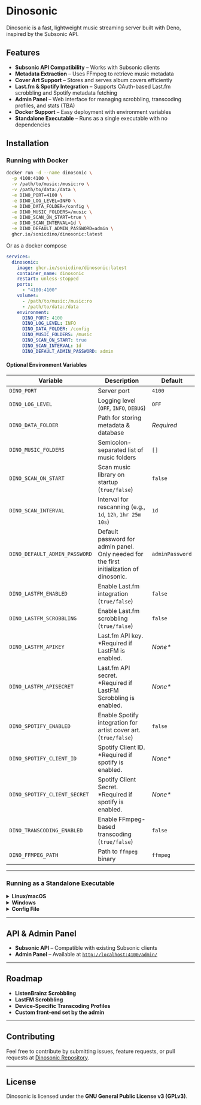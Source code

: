 # Dinosonic

Dinosonic is a fast, lightweight music streaming server built with Deno,
inspired by the Subsonic API.

## Features  

- **Subsonic API Compatibility** – Works with Subsonic clients  
- **Metadata Extraction** – Uses FFmpeg to retrieve music metadata  
- **Cover Art Support** – Stores and serves album covers efficiently  
- **Last.fm & Spotify Integration** – Supports OAuth-based Last.fm scrobbling and Spotify metadata fetching  
- **Admin Panel** – Web interface for managing scrobbling, transcoding profiles, and stats (TBA)
- **Docker Support** – Easy deployment with environment variables
- **Standalone Executable** – Runs as a single executable with no dependencies  

## Installation  

### Running with Docker  

```sh
docker run -d --name dinosonic \
  -p 4100:4100 \
  -v /path/to/music:/music:ro \
  -v /path/to/data:/data \
  -e DINO_PORT=4100 \
  -e DINO_LOG_LEVEL=INFO \
  -e DINO_DATA_FOLDER=/config \
  -e DINO_MUSIC_FOLDERS=/music \
  -e DINO_SCAN_ON_START=true \
  -e DINO_SCAN_INTERVAL=1d \
  -e DINO_DEFAULT_ADMIN_PASSWORD=admin \
  ghcr.io/sonicdino/dinosonic:latest
```

Or as a docker compose
```yaml
services:
  dinosonic:
    image: ghcr.io/sonicdino/dinosonic:latest
    container_name: dinosonic
    restart: unless-stopped
    ports:
      - "4100:4100"
    volumes:
      - /path/to/music:/music:ro
      - /path/to/data:/data
    environment:
      DINO_PORT: 4100
      DINO_LOG_LEVEL: INFO
      DINO_DATA_FOLDER: /config
      DINO_MUSIC_FOLDERS: /music
      DINO_SCAN_ON_START: true
      DINO_SCAN_INTERVAL: 1d
      DINO_DEFAULT_ADMIN_PASSWORD: admin
```

#### Optional Environment Variables  

| Variable                    | Description                                   | Default |
|-----------------------------|-----------------------------------------------|---------|
| `DINO_PORT`                 | Server port                                  | `4100`  |
| `DINO_LOG_LEVEL`            | Logging level (`OFF`, `INFO`, `DEBUG`)       | `OFF`   |
| `DINO_DATA_FOLDER`          | Path for storing metadata & database         | *Required* |
| `DINO_MUSIC_FOLDERS`        | Semicolon-separated list of music folders    | `[]` |
| `DINO_SCAN_ON_START`        | Scan music library on startup (`true/false`) | `false` |
| `DINO_SCAN_INTERVAL`        | Interval for rescanning (e.g., `1d`, `12h`, `1hr 25m 10s`)  | `1d`    |
| `DINO_DEFAULT_ADMIN_PASSWORD` | Default password for admin panel. Only needed for the first initialization of dinosonic. | `adminPassword` |
| `DINO_LASTFM_ENABLED`       | Enable Last.fm integration (`true/false`)    | `false` |
| `DINO_LASTFM_SCROBBLING`    | Enable Last.fm scrobbling (`true/false`)     | `false` |
| `DINO_LASTFM_APIKEY`        | Last.fm API key. \*Required if LastFM is enabled. | *None\**  |
| `DINO_LASTFM_APISECRET`     | Last.fm API secret. \*Required if LastFM Scrobbling is enabled.  | *None\**  |
| `DINO_SPOTIFY_ENABLED`      | Enable Spotify integration for artist cover art. (`true/false`)    | `false` |
| `DINO_SPOTIFY_CLIENT_ID`    | Spotify Client ID. \*Required if spotify is enabled. | *None\**  |
| `DINO_SPOTIFY_CLIENT_SECRET` | Spotify Client Secret. \*Required if spotify is enabled. | *None\**  |
| `DINO_TRANSCODING_ENABLED`  | Enable FFmpeg-based transcoding (`true/false`) | `false` |
| `DINO_FFMPEG_PATH`          | Path to `ffmpeg` binary                      | `ffmpeg` |

---

### Running as a Standalone Executable  

<details>
<summary><strong>Linux/macOS</strong></summary>

```sh
chmod +x dinosonic
./dinosonic --config /path/to/config
```
</details>

<details>
<summary><strong>Windows</strong></summary>

```powershell
dinosonic.exe --config "C:\path\to\config"
```
</details>

<details>
<summary><strong>Config File</strong></summary>

```toml
port = 4100
log_level = "DEBUG"
data_folder = "/path/to/dataDir"
music_folders = [ "/path/to/music", "/path/to/music2" ]
default_admin_password = "adminPassword"
scan_on_start = true

[transcoding]
enabled = false
ffmpeg_path = "ffmpeg"

[last_fm]
enabled = true
api_key = "apiKey"
api_secret = "apiSecret"

[spotify]
enabled = true
client_id = "clientId"
client_secret = "clintSecret"
```

#### Config File Options
| Option                  | Type     | Default  | Description |
|-------------------------|----------|----------|-------------|
| `port`                  | number   | `4100`   | The port on which Dinosonic runs. |
| `log_level`             | string   | `OFF`    | Logging level (e.g., `DEBUG`, `INFO`). |
| `data_folder`           | string   | *Required*   | Path to store metadata and other data. |
| `music_folders`         | array    | `[]`     | List of directories containing music. |
| `scan_on_start`         | boolean  | `false`  | Whether to scan the music folder on startup. |
| `scan_interval`         | string   | `1d`     | Interval between automatic scans. |
| `default_admin_password`| string   | `adminPassword`   | The default password for the admin account. Only needed for the first initialization of dinosonic. |

#### Transcoding Options
| Option      | Type    | Default  | Description |
|------------|---------|----------|-------------|
| `enabled`  | boolean | `false`  | Whether transcoding is enabled. |
| `ffmpeg_path` | string | `ffmpeg` | Path to the FFmpeg executable. |

#### Last.fm Options
| Option             | Type    | Default  | Description |
|--------------------|---------|----------|-------------|
| `enabled`         | boolean | *None*   | Whether Last.fm integration is enabled. |
| `enable_scrobbling` | boolean | `false`  | Whether to enable Last.fm scrobbling. |
| `api_key`         | string  | *None\**   | Last.fm API key. \*Required if LastFM is enabled. |
| `api_secret`      | string  | *None\**   | Last.fm API secret. \*Required if LastFM scrobbling is enabled. |

#### Spotify Options
| Option       | Type    | Default  | Description |
|-------------|---------|----------|-------------|
| `enabled`   | boolean | `false`  | Whether Spotify integration is enabled. |
| `client_id` | string  | *None\**   | Spotify client ID. \*Required if spotify is enabled. |
| `client_secret` | string | *None\** | Spotify client secret. \*Required if spotify is enabled. |
</details>

---

## API & Admin Panel  

- **Subsonic API** – Compatible with existing Subsonic clients  
- **Admin Panel** – Available at [`http://localhost:4100/admin/`](http://localhost:4100/admin/)  

---

## Roadmap  

- **ListenBrainz Scrobbling**
- **LastFM Scrobbling**
- **Device-Specific Transcoding Profiles**  
- **Custom front-end set by the admin**

---

## Contributing  

Feel free to contribute by submitting issues, feature requests, or pull requests at [Dinosonic Repository](https://git.rapidfuge.com/rapidfuge/dinosonic).  

---

## License  

Dinosonic is licensed under the **GNU General Public License v3 (GPLv3)**.